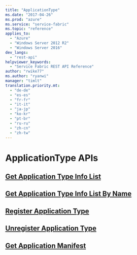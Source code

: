 ```yaml
---
title: "ApplicationType"
ms.date: "2017-04-26"
ms.prod: "azure"
ms.service: "service-fabric"
ms.topic: "reference"
applies_to: 
  - "Azure"
  - "Windows Server 2012 R2"
  - "Windows Server 2016"
dev_langs: 
  - "rest-api"
helpviewer_keywords: 
  - "Service Fabric REST API Reference"
author: "rwike77"
ms.author: "ryanwi"
manager: "timlt"
translation.priority.mt: 
  - "de-de"
  - "es-es"
  - "fr-fr"
  - "it-it"
  - "ja-jp"
  - "ko-kr"
  - "pt-br"
  - "ru-ru"
  - "zh-cn"
  - "zh-tw"
---
```

# ApplicationType APIs

## [Get Application Type Info List](get-application-type-info-list.md)
## [Get Application Type Info List By Name](get-application-type-info-list-by-name.md)
## [Register Application Type](register-application-type.md)
## [Unregister Application Type](unregister-application-type.md)
## [Get Application Manifest](get-application-manifest.md)

